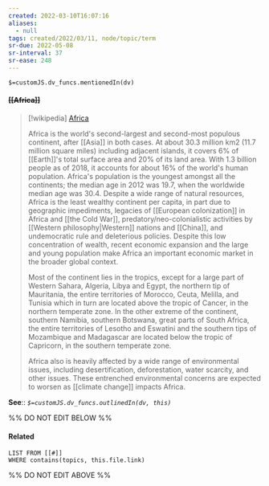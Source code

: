 ```yaml
---
created: 2022-03-10T16:07:16 
aliases:
  - null
tags: created/2022/03/11, node/topic/term
sr-due: 2022-05-08
sr-interval: 37
sr-ease: 248
---
```

`$=customJS.dv_funcs.mentionedIn(dv)`

#### <s class="topic-title">[[Africa]]</s>

> [!wikipedia] [Africa](https://en.wikipedia.org/wiki/Africa)
> 
> Africa is the world's second-largest and second-most populous continent, after [[Asia]] in both cases. At about 30.3 million km2 (11.7 million square miles) including adjacent islands, it covers 6% of [[Earth]]'s total surface area and 20% of its land area. With 1.3 billion people as of 2018, it accounts for about 16% of the world's human population. Africa's population is the youngest amongst all the continents; the median age in 2012 was 19.7, when the worldwide median age was 30.4. Despite a wide range of natural resources, Africa is the least wealthy continent per capita, in part due to geographic impediments, legacies of [[European colonization]] in Africa and [[the Cold War]], predatory/neo-colonialistic activities by [[Western philosophy|Western]] nations and [[China]], and undemocratic rule and deleterious policies. Despite this low concentration of wealth, recent economic expansion and the large and young population make Africa an important economic market in the broader global context.
> 
> Most of the continent lies in the tropics, except for a large part of Western Sahara, Algeria, Libya and Egypt, the northern tip of Mauritania, the entire territories of Morocco, Ceuta, Melilla, and Tunisia which in turn are located above the tropic of Cancer, in the northern temperate zone. In the other extreme of the continent, southern Namibia, southern Botswana, great parts of South Africa, the entire territories of Lesotho and Eswatini and the southern tips of Mozambique and Madagascar are located below the tropic of Capricorn, in the southern temperate zone.
> 
> Africa also is heavily affected by a wide range of environmental issues, including desertification, deforestation, water scarcity, and other issues. These entrenched environmental concerns are expected to worsen as [[climate change]] impacts Africa. 
> 

**See**::
*`$=customJS.dv_funcs.outlinedIn(dv, this)`*

%% DO NOT EDIT BELOW %%

#### Related 

```dataview
LIST FROM [[#]]
WHERE contains(topics, this.file.link)
```
%% DO NOT EDIT ABOVE %%
